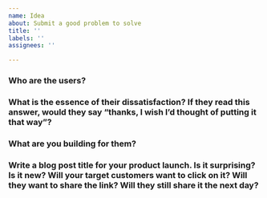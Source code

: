 ```yaml
---
name: Idea
about: Submit a good problem to solve
title: ''
labels: ''
assignees: ''

---
```


### Who are the users?
<!-- <= 70 chars -->


### What is the essence of their dissatisfaction? If they read this answer, would they say “thanks, I wish I’d thought of putting it that way”?
<!-- <= 240 chars -->


### What are you building for them?
<!-- <= 70 chars -->


### Write a blog post title for your product launch. Is it surprising? Is it new? Will your target customers want to click on it? Will they want to share the link? Will they still share it the next day?
